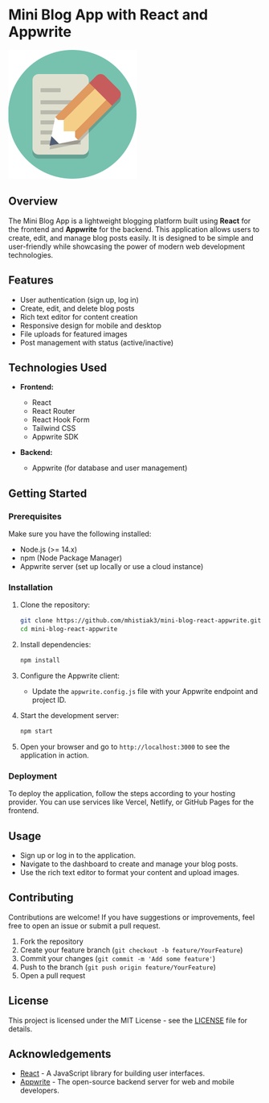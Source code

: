
# Mini Blog App with React and Appwrite

![Mini Blog Logo](./public/logo.png) <!-- Add a logo image if you have one -->

## Overview

The Mini Blog App is a lightweight blogging platform built using **React** for the frontend and **Appwrite** for the backend. This application allows users to create, edit, and manage blog posts easily. It is designed to be simple and user-friendly while showcasing the power of modern web development technologies.

## Features

- User authentication (sign up, log in)
- Create, edit, and delete blog posts
- Rich text editor for content creation
- Responsive design for mobile and desktop
- File uploads for featured images
- Post management with status (active/inactive)

## Technologies Used

- **Frontend:** 
  - React
  - React Router
  - React Hook Form
  - Tailwind CSS
  - Appwrite SDK

- **Backend:**
  - Appwrite (for database and user management)

## Getting Started

### Prerequisites

Make sure you have the following installed:

- Node.js (>= 14.x)
- npm (Node Package Manager)
- Appwrite server (set up locally or use a cloud instance)

### Installation

1. Clone the repository:

   ```bash
   git clone https://github.com/mhistiak3/mini-blog-react-appwrite.git
   cd mini-blog-react-appwrite
   ```

2. Install dependencies:

   ```bash
   npm install
   ```

3. Configure the Appwrite client:

   - Update the `appwrite.config.js` file with your Appwrite endpoint and project ID.

4. Start the development server:

   ```bash
   npm start
   ```

5. Open your browser and go to `http://localhost:3000` to see the application in action.

### Deployment

To deploy the application, follow the steps according to your hosting provider. You can use services like Vercel, Netlify, or GitHub Pages for the frontend.

## Usage

- Sign up or log in to the application.
- Navigate to the dashboard to create and manage your blog posts.
- Use the rich text editor to format your content and upload images.

## Contributing

Contributions are welcome! If you have suggestions or improvements, feel free to open an issue or submit a pull request.

1. Fork the repository
2. Create your feature branch (`git checkout -b feature/YourFeature`)
3. Commit your changes (`git commit -m 'Add some feature'`)
4. Push to the branch (`git push origin feature/YourFeature`)
5. Open a pull request

## License

This project is licensed under the MIT License - see the [LICENSE](LICENSE) file for details.

## Acknowledgements

- [React](https://reactjs.org/) - A JavaScript library for building user interfaces.
- [Appwrite](https://appwrite.io/) - The open-source backend server for web and mobile developers.

